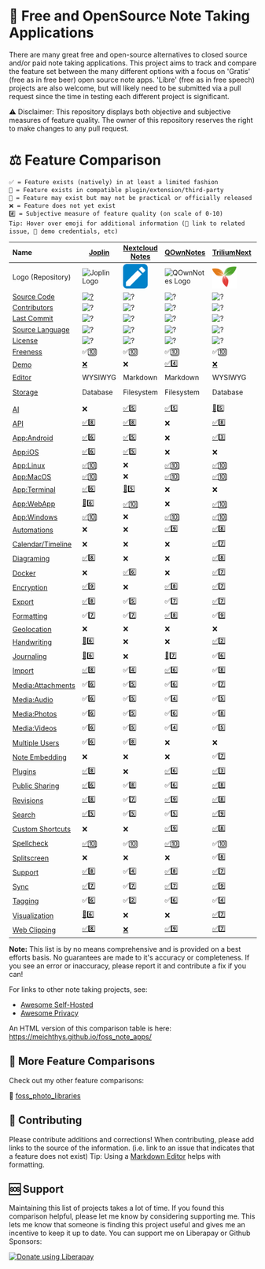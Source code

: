 # 📝 Free and OpenSource Note Taking Applications

There are many great free and open-source alternatives to closed source and/or paid note taking applications. This project aims to track and compare the feature set between the many different options with a focus on 'Gratis' (free as in free beer) open source note apps. 'Libre' (free as in free speech) projects are also welcome, but will likely need to be submitted via a pull request since the time in testing each different project is significant.

⚠️ Disclaimer: This repository displays both objective and subjective measures of feature quality. The owner of this repository reserves the right to make changes to any pull request.

# ⚖️ Feature Comparison

```text
✅ = Feature exists (natively) in at least a limited fashion
🔌 = Feature exists in compatible plugin/extension/third-party
🚧 = Feature may exist but may not be practical or officially released
❌ = Feature does not yet exist
#️⃣ = Subjective measure of feature quality (on scale of 0-10)
Tip: Hover over emoji for additional information (🔗 link to related issue, 🔑 demo credentials, etc)
```


| Name                                               | [Joplin](https://github.com/laurent22/joplin)                                                                                                                                                    | [Nextcloud Notes](https://github.com/nextcloud/notes)                                                                                                | [QOwnNotes](https://github.com/pbek/QOwnNotes)                                                                                         | [TriliumNext](https://github.com/TriliumNext/Notes)                                                                                                                               | [SilverBullet](https://github.com/silverbulletmd/silverbullet)                                                                                              |
| :------------------------------------------------- | ------------------------------------------------------------------------------------------------------------------------------------------------------------------------------------------------ | ---------------------------------------------------------------------------------------------------------------------------------------------------- | -------------------------------------------------------------------------------------------------------------------------------------- | --------------------------------------------------------------------------------------------------------------------------------------------------------------------------------- | ----------------------------------------------------------------------------------------------------------------------------------------------------------- |
| Logo (Repository)                                  | <img src="https://raw.githubusercontent.com/laurent22/joplin/refs/heads/dev/packages/app-mobile/android/app/src/main/res/mipmap-xxhdpi/ic_launcher.png" style="width: 50px"  alt="Joplin Logo"/> | <img src="https://raw.githubusercontent.com/nextcloud/notes/refs/heads/main/img/favicon-touch.png" style="width: 50px"  alt="Nextcloud Notes Logo"/> | <img src="https://raw.githubusercontent.com/pbek/QOwnNotes/refs/heads/main/icons/icon.png" style="width: 50px"  alt="QOwnNotes Logo"/> | <img src="https://raw.githubusercontent.com/TriliumNext/Notes/22db58d410009ef28acdf06deba909542ebde60f/images/icon-color.svg" style="width: 50px"  alt="TriliumNext Notes Logo"/> | <img src="https://raw.githubusercontent.com/silverbulletmd/silverbullet/refs/heads/main/web/images/logo.png" style="width: 50px"  alt="SilverBullet Logo"/> |
| [Source Code](features.md#source_code)             | [![?](https://img.shields.io/github/stars/laurent22/joplin?label=%20)](https://github.com/laurent22/joplin)                                                                                      | ![?](https://img.shields.io/github/stars/nextcloud/notes?label=%20)                                                                                  | ![?](https://img.shields.io/github/stars/pbek/qownnotes?label=%20)                                                                     | ![?](https://img.shields.io/github/stars/triliumnext/notes?label=%20)                                                                                                             | ![?](https://img.shields.io/github/stars/silverbulletmd/silverbullet?label=%20)                                                                             |
| [Contributors](features.md#contributors)           | ![?](https://img.shields.io/github/contributors/laurent22/joplin?label=%20)                                                                                                                      | ![?](https://img.shields.io/github/contributors/nextcloud/notes?label=%20)                                                                           | ![?](https://img.shields.io/github/contributors/pbek/qownnotes?label=%20)                                                              | ![?](https://img.shields.io/github/contributors/triliumnext/notes?label=%20)                                                                                                      | ![?](https://img.shields.io/github/contributors/silverbulletmd/silverbullet?label=%20)                                                                      |
| [Last Commit](features.md#last-commit)             | ![?](https://img.shields.io/github/last-commit/laurent22/joplin?label=%20)                                                                                                                       | ![?](https://img.shields.io/github/last-commit/nextcloud/notes?label=%20)                                                                            | ![?](https://img.shields.io/github/last-commit/pbek/qownnotes?label=%20)                                                               | ![?](https://img.shields.io/github/last-commit/triliumnext/notes?label=%20)                                                                                                       | ![?](https://img.shields.io/github/last-commit/silverbulletmd/silverbullet?label=%20)                                                                       |
| [Source Language](features.md#source-language)     | ![?](https://img.shields.io/github/languages/top/laurent22/joplin)                                                                                                                               | ![?](https://img.shields.io/github/languages/top/nextcloud/notes)                                                                                    | ![?](https://img.shields.io/github/languages/top/pbek/qownnotes)                                                                       | ![?](https://img.shields.io/github/languages/top/triliumnext/notes)                                                                                                               | ![?](https://img.shields.io/github/languages/top/silverbulletmd/silverbullet)                                                                               |
| [License](features.md#license)                     | ![?](https://img.shields.io/github/license/laurent22/joplin?label=%20)                                                                                                                           | ![?](https://img.shields.io/github/license/nextcloud/notes?label=%20)                                                                                | ![?](https://img.shields.io/github/license/pbek/qownnotes?label=%20)                                                                   | ![?](https://img.shields.io/github/license/triliumnext/notes?label=%20)                                                                                                           | ![?](https://img.shields.io/github/license/silverbulletmd/silverbullet?label=%20)                                                                           |
| [Freeness](features.md#freeness)                   | ✅🔟                                                                                                                                                                                               | ✅🔟                                                                                                                                                   | ✅🔟                                                                                                                                     | ✅🔟                                                                                                                                                                                | ✅🔟                                                                                                                                                          |
| [Demo](features.md#demo)                           | [❌](https://joplinapp.org/plans/)                                                                                                                                                                | ❌                                                                                                                                                    | [✅4️⃣](https://www.qownnotes.org/getting-started/demo.html#qownnotes-demo)                                                               | [❌](https://github.com/TriliumNext/Notes/issues/498)                                                                                                                              | [✅🔟](https://silverbullet.md/)                                                                                                                              |
| [Editor](features.md#editor)                       | WYSIWYG                                                                                                                                                                                          | Markdown                                                                                                                                             | Markdown                                                                                                                               | WYSIWYG                                                                                                                                                                           | Markdown                                                                                                                                                    |
| [Storage](features.md#storage)                     | Database                                                                                                                                                                                         | Filesystem                                                                                                                                           | Filesystem                                                                                                                             | Database                                                                                                                                                                          | Filesystem / Database                                                                                                                                       |
| [AI](features.md#ai)                               | ❌                                                                                                                                                                                                | [✅5️⃣](https://docs.nextcloud.com/server/latest/admin_manual/ai/index.html)                                                                            | [✅5️⃣](https://www.qownnotes.org/blog/2024-05-17-AI-support-was-added-to-QOwnNotes.html)                                                 | [🔌5️⃣](https://github.com/soulsands/trilium-chat)                                                                                                                                   | [🔌6️⃣](https://silverbullet.md/Plugs/AI)                                                                                                                      |
| [API](features.md#api)                             | [✅8️⃣](https://joplinapp.org/help/api/references/rest_api/)                                                                                                                                        | [✅8️⃣](https://github.com/nextcloud/notes/blob/main/docs/api/README.md)                                                                                | ❌                                                                                                                                      | [✅8️⃣](https://triliumnext.github.io/Docs/Wiki/etapi.html)                                                                                                                          | [✅8️⃣](https://silverbullet.md/API)                                                                                                                           |
| [App:Android](features.md#app-android)             | [✅6️⃣](https://play.google.com/store/apps/details?id=net.cozic.joplin)                                                                                                                             | [✅5️⃣](https://play.google.com/store/apps/details?id=it.niedermann.owncloud.notes&pli=1)                                                               | ❌                                                                                                                                      | [✅3️⃣](https://github.com/FliegendeWurst/TriliumDroid)                                                                                                                              | ❌                                                                                                                                                           |
| [App:iOS](features.md#app-ios)                     | [✅6️⃣](https://apps.apple.com/us/app/joplin/id1315599797)                                                                                                                                          | [✅5️⃣](https://apps.apple.com/us/app/nextcloud-notes/id813973264)                                                                                      | ❌                                                                                                                                      | ❌                                                                                                                                                                                 | ❌                                                                                                                                                           |
| [App:Linux](features.md#app-linux)                 | [✅🔟](https://joplinapp.org/help/install/)                                                                                                                                                        | ❌                                                                                                                                                    | [✅🔟](https://www.qownnotes.org/installation/)                                                                                          | [✅🔟](https://github.com/TriliumNext/Notes/releases)                                                                                                                               | ❌                                                                                                                                                           |
| [App:MacOS](features.md#app-macos)                 | [✅🔟](https://joplinapp.org/help/install/)                                                                                                                                                        | ❌                                                                                                                                                    | [✅🔟](https://www.qownnotes.org/installation/)                                                                                          | [✅🔟](https://github.com/TriliumNext/Notes/releases)                                                                                                                               | ❌                                                                                                                                                           |
| [App:Terminal](features.md#terminal)               | [✅6️⃣](https://joplinapp.org/help/apps/terminal/)                                                                                                                                                  | [🚧5️⃣](https://github.com/djmoch/nncli/)                                                                                                               | ❌                                                                                                                                      | ❌                                                                                                                                                                                 | ❌                                                                                                                                                           |
| [App:WebApp](features.md#app-webapp)               | [🚧6️⃣](https://joplinapp.org/help/dev/BUILD#web)                                                                                                                                                   | [✅🔟](https://apps.nextcloud.com/apps/notes)                                                                                                          | ❌                                                                                                                                      | [✅🔟](https://github.com/TriliumNext/Notes/releases)                                                                                                                               | [✅🔟](https://github.com/TriliumNext/Notes/releases)                                                                                                         |
| [App:Windows](features.md#app-windows)             | [✅🔟](https://joplinapp.org/help/install/)                                                                                                                                                        | ❌                                                                                                                                                    | [✅🔟](https://www.qownnotes.org/installation/)                                                                                          | [✅🔟](https://github.com/TriliumNext/Notes/releases)                                                                                                                               | ❌                                                                                                                                                           |
| [Automations](features.md#automations)             | ❌                                                                                                                                                                                                | ❌                                                                                                                                                    | [✅9️⃣](https://triliumnext.github.io/Docs/Wiki/scripts)                                                                                  | [✅8️⃣](https://silverbullet.md/Space%20Script)                                                                                                                                      | [✅8️⃣](https://silverbullet.md/Space%20Script)                                                                                                                |
| [Calendar/Timeline](features.md#calendar-timeline) | ❌                                                                                                                                                                                                | ❌                                                                                                                                                    | ❌                                                                                                                                      | [✅7️⃣](https://triliumnext.github.io/Docs/Wiki/day-notes.html)                                                                                                                      | ❌                                                                                                                                                           |
| [Diagraming](features.md#diagraming)               | [✅8️⃣](https://silverbullet.md/Space%20Script)                                                                                                                                                     | ❌                                                                                                                                                    | ❌                                                                                                                                      | [✅8️⃣](https://triliumnext.github.io/Docs/Wiki/canvas-note.html)                                                                                                                    | [✅6️⃣](https://silverbullet.md/Plugs/Mermaid)                                                                                                                 |
| [Docker](features.md#docker)                       | ❌                                                                                                                                                                                                | [✅6️⃣](https://github.com/nextcloud/all-in-one)                                                                                                        | ❌                                                                                                                                      | [✅7️⃣](https://triliumnext.github.io/Docs/Wiki/docker-server-installation.html)                                                                                                     | [✅🔟](https://silverbullet.md/Install/Docker)                                                                                                                |
| [Encryption](features.md#encryption)               | [✅9️⃣](https://joplinapp.org/help/apps/sync/e2ee/)                                                                                                                                                 | ❌                                                                                                                                                    | [✅8️⃣](https://www.qownnotes.org/blog/2016-10-02-Note-encryption-with-keybase.io-or-directly-with-PGP.html)                              | [✅7️⃣](https://triliumnext.github.io/Docs/Wiki/protected-notes.html)                                                                                                                | ❌                                                                                                                                                           |
| [Export](features.md#export)                       | [✅8️⃣](https://joplinapp.org/help/apps/import_export/#exporting)                                                                                                                                   | ✅5️⃣                                                                                                                                                   | ✅7️⃣                                                                                                                                     | [✅7️⃣](https://triliumnext.github.io/Docs/Wiki/markdown.html)                                                                                                                       | ✅3️⃣                                                                                                                                                          |
| [Formatting](features.md#formatting)               | ✅7️⃣                                                                                                                                                                                               | ✅7️⃣                                                                                                                                                   | [✅8️⃣]()                                                                                                                                 | ✅9️⃣                                                                                                                                                                                | ✅5️⃣                                                                                                                                                          |
| [Geolocation](features.md#geolocation)             | ❌                                                                                                                                                                                                | ❌                                                                                                                                                    | ❌                                                                                                                                      | ❌                                                                                                                                                                                 | ❌                                                                                                                                                           |
| [Handwriting](features.md#handwriting)             | [🔌6️⃣](https://joplinapp.org/plugins/plugin/io.github.personalizedrefrigerator.js-draw/)                                                                                                           | ❌                                                                                                                                                    | ❌                                                                                                                                      | [✅2️⃣](https://triliumnext.github.io/Docs/Wiki/canvas-note.html)                                                                                                                    | ❌                                                                                                                                                           |
| [Journaling](features.md#journaling)               | [🔌6️⃣](https://joplinapp.org/plugins/plugin/com.leenzhu.journal/)                                                                                                                                  | ❌                                                                                                                                                    | [🔌7️⃣](https://github.com/qownnotes/scripts/tree/master/journal-entry)                                                                   | ✅6️⃣                                                                                                                                                                                | ✅5️⃣                                                                                                                                                          |
| [Import](features.md#import)                       | [✅8️⃣](https://joplinapp.org/help/apps/import_export/#importing)                                                                                                                                   | ✅4️⃣                                                                                                                                                   | [✅6️⃣](https://www.qownnotes.org/getting-started/importing-notes.html#importing-notes)                                                   | ✅8️⃣                                                                                                                                                                                | ✅3️⃣                                                                                                                                                          |
| [Media:Attachments](features.md#media-attachments) | ✅6️⃣                                                                                                                                                                                               | ✅5️⃣                                                                                                                                                   | ✅6️⃣                                                                                                                                     | ✅7️⃣                                                                                                                                                                                | [✅6️⃣](https://silverbullet.md/Attachments)                                                                                                                   |
| [Media:Audio](features.md#media-audio)             | ✅6️⃣                                                                                                                                                                                               | ✅5️⃣                                                                                                                                                   | ✅4️⃣                                                                                                                                     | ✅5️⃣                                                                                                                                                                                | [✅6️⃣](https://silverbullet.md/Attachments)                                                                                                                   |
| [Media:Photos](features.md#media-photos)           | ✅6️⃣                                                                                                                                                                                               | ✅5️⃣                                                                                                                                                   | ✅6️⃣                                                                                                                                     | ✅8️⃣                                                                                                                                                                                | [✅6️⃣](https://silverbullet.md/Attachments)                                                                                                                   |
| [Media:Videos](features.md#media-videos)           | ✅6️⃣                                                                                                                                                                                               | ✅5️⃣                                                                                                                                                   | ✅4️⃣                                                                                                                                     | ✅5️⃣                                                                                                                                                                                | [✅6️⃣](https://silverbullet.md/Attachments)                                                                                                                   |
| [Multiple Users](features.md#multiple-users)       | ✅6️⃣                                                                                                                                                                                               | ✅8️⃣                                                                                                                                                   | ❌                                                                                                                                      | ❌                                                                                                                                                                                 | ❌                                                                                                                                                           |
| [Note Embedding](features.md#note-embedding)       | ❌                                                                                                                                                                                                | ❌                                                                                                                                                    | ❌                                                                                                                                      | ✅7️⃣                                                                                                                                                                                | ❌                                                                                                                                                           |
| [Plugins](features.md#plugins)                     | [✅8️⃣](https://joplinapp.org/plugins/)                                                                                                                                                             | ❌                                                                                                                                                    | [✅6️⃣](https://github.com/qownnotes/scripts)                                                                                             | [✅3️⃣](https://triliumnext.github.io/Docs/Wiki/custom-widget.html)                                                                                                                  | [✅5️⃣](https://silverbullet.md/Plugs)                                                                                                                         |
| [Public Sharing](features.md#public-sharing)       | [✅6️⃣](https://joplinapp.org/help/apps/share_notebook#what-is-actually-shared)                                                                                                                     | ✅8️⃣                                                                                                                                                   | ✅6️⃣                                                                                                                                     | [✅8️⃣](https://triliumnext.github.io/Docs/Wiki/sharing.html)                                                                                                                        | ✅8️⃣                                                                                                                                                          |
| [Revisions](features.md#revisions)                 | [✅8️⃣](https://joplinapp.org/help/apps/note_history)                                                                                                                                               | ✅7️⃣                                                                                                                                                   | [✅9️⃣](https://www.qownnotes.org/getting-started/git-versioning.html#git-versioning)                                                     | [✅8️⃣](https://triliumnext.github.io/Docs/Wiki/note-revisions.html)                                                                                                                 | ❌                                                                                                                                                           |
| [Search](features.md#search)                       | [✅5️⃣](https://joplinapp.org/help/api/references/rest_api#searching)                                                                                                                               | ✅5️⃣                                                                                                                                                   | ✅5️⃣                                                                                                                                     | [✅9️⃣](https://triliumnext.github.io/Docs/Wiki/search.html)                                                                                                                         | [✅5️⃣](https://silverbullet.md/Full%20Text%20Search)                                                                                                          |
| [Custom Shortcuts](features.md#custom-shortcuts)   | ❌                                                                                                                                                                                                | ❌                                                                                                                                                    | [✅9️⃣](https://www.qownnotes.org/getting-started/shortcuts.html#shortcuts)                                                               | [✅8️⃣](https://triliumnext.github.io/Docs/Wiki/keyboard-shortcuts.html)                                                                                                             | [✅6️⃣](https://silverbullet.md/Shortcuts)                                                                                                                     |
| [Spellcheck](features.md#spellcheck)               | [✅🔟](https://joplinapp.org/help/dev/spellcheck)                                                                                                                                                  | ✅🔟                                                                                                                                                   | [✅🔟](https://www.qownnotes.org/editor/spellchecking.html#spellchecking)                                                                | ✅🔟                                                                                                                                                                                | ✅8️⃣                                                                                                                                                          |
| [Splitscreen](features.md#splitscreen)             | ❌                                                                                                                                                                                                | ❌                                                                                                                                                    | ❌                                                                                                                                      | ✅8️⃣                                                                                                                                                                                | ❌                                                                                                                                                           |
| [Support](features.md#support)                     | [✅8️⃣](https://github.com/laurent22/joplin/#community)                                                                                                                                             | ✅4️⃣                                                                                                                                                   | [✅8️⃣](https://github.com/pbek/QOwnNotes#qownnotes)                                                                                      | [✅7️⃣](https://github.com/TriliumNext/Notes#-discuss-with-us)                                                                                                                       | [✅5️⃣](https://community.silverbullet.md/)                                                                                                                    |
| [Sync](features.md#sync)                           | [✅7️⃣](https://joplinapp.org/help/dev/spec/sync#sync-targets)                                                                                                                                      | ✅7️⃣                                                                                                                                                   | [✅7️⃣](https://www.qownnotes.org/getting-started/concept.html#nextcloud-desktop-sync-client)                                             | [✅9️⃣](https://triliumnext.github.io/Docs/Wiki/synchronization.html)                                                                                                                | [✅6️⃣](https://silverbullet.md/Sync)                                                                                                                          |
| [Tagging](features.md#tagging)                     | ✅6️⃣                                                                                                                                                                                               | ✅2️⃣                                                                                                                                                   | ✅6️⃣                                                                                                                                     | ✅4️⃣                                                                                                                                                                                | [✅7️⃣](https://silverbullet.md/Objects)                                                                                                                       |
| [Visualization](features.md#visualization)         | [🔌6️⃣](https://joplinapp.org/plugins/plugin/joplin-plugin-knowledge-graph/)                                                                                                                        | ❌                                                                                                                                                    | ❌                                                                                                                                      | [✅7️⃣](https://triliumnext.github.io/Docs/Wiki/note-map.html)                                                                                                                       | ❌                                                                                                                                                           |
| [Web Clipping](features.md#web-clipping)           | [✅8️⃣](https://joplinapp.org/help/install#web-clipper)                                                                                                                                             | [❌](https://github.com/nextcloud/notes/issues/403)                                                                                                   | [✅9️⃣](https://www.qownnotes.org/getting-started/browser-extension.html#qownnotes-web-companion-browser-extension)                       | [✅7️⃣](https://triliumnext.github.io/Docs/Wiki/web-clipper.html)                                                                                                                    | ❌                                                                                                                                                           |

**Note:** This list is by no means comprehensive and is provided on a best efforts basis. No guarantees are made to it's accuracy or completeness. If you see an error or inaccuracy, please report it and contribute a fix if you can!

For links to other note taking projects, see:

- [Awesome Self-Hosted](https://github.com/awesome-selfhosted/awesome-selfhosted#photo-and-video-galleries)
- [Awesome Privacy](https://github.com/pluja/awesome-privacy#photo-storage)

An HTML version of this comparison table is here: https://meichthys.github.io/foss_note_apps/

## 👋 More Feature Comparisons

Check out my other feature comparisons:

📸 [foss_photo_libraries](https://github.com/meichthys/foss_photo_libraries)

## 🤝 Contributing

Please contribute additions and corrections!
When contributing, please add links to the source of the information.
(i.e. link to an issue that indicates that a feature does not exist)
Tip: Using a [Markdown Editor](https://marketplace.visualstudio.com/items?itemName=zaaack.markdown-editor) helps with formatting.

## 🆘 Support

Maintaining this list of projects takes a lot of time. If you found this comparison helpful, please let me know by considering supporting me. This lets me know that someone is finding this project useful and gives me an incentive to keep it up to date.
You can support me on Liberapay or Github Sponsors:

<a href="https://liberapay.com/meichthys/donate"><img alt="Donate using Liberapay" src="https://liberapay.com/assets/widgets/donate.svg"></a>
